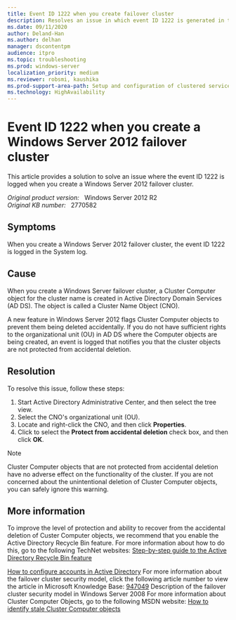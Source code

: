 ```yaml
---
title: Event ID 1222 when you create failover cluster
description: Resolves an issue in which event ID 1222 is generated in the System log when you create a Windows Server 2012 failover cluster.
ms.date: 09/11/2020
author: Deland-Han
ms.author: delhan
manager: dscontentpm
audience: itpro
ms.topic: troubleshooting
ms.prod: windows-server
localization_priority: medium
ms.reviewer: robsmi, kaushika
ms.prod-support-area-path: Setup and configuration of clustered services and applications
ms.technology: HighAvailability
---
```

# Event ID 1222 when you create a Windows Server 2012 failover cluster

This article provides a solution to solve an issue where the event ID 1222 is logged when you create a Windows Server 2012 failover cluster.

_Original product version:_ &nbsp; Windows Server 2012 R2  
_Original KB number:_ &nbsp; 2770582

## Symptoms

When you create a Windows Server 2012 failover cluster, the event ID 1222 is logged in the System log.

## Cause

When you create a Windows Server failover cluster, a Cluster Computer object for the cluster name is created in Active Directory Domain Services (AD DS). The object is called a Cluster Name Object (CNO).

A new feature in Windows Server 2012 flags Cluster Computer objects to prevent them being deleted accidentally. If you do not have sufficient rights to the organizational unit (OU) in AD DS where the Computer objects are being created, an event is logged that notifies you that the cluster objects are not protected from accidental deletion.

## Resolution

To resolve this issue, follow these steps:

1. Start Active Directory Administrative Center, and then select the tree view.
2. Select the CNO's organizational unit (OU).
3. Locate and right-click the CNO, and then click **Properties**.
4. Click to select the **Protect from accidental deletion**  check box, and then click **OK**.

> [!NOTE]
> Cluster Computer objects that are not protected from accidental deletion have no adverse effect on the functionality of the cluster. If you are not concerned about the unintentional deletion of Cluster Computer objects, you can safely ignore this warning.

## More information

To improve the level of protection and ability to recover from the accidental deletion of Custer Computer objects, we recommend that you enable the Active Directory Recycle Bin feature. For more information about how to do this, go to the following TechNet websites: [Step-by-step guide to the Active Directory Recycle Bin feature](https://technet.microsoft.com/library/dd392261%28v=ws.10%29.aspx) 

[How to configure accounts in Active Directory](https://technet.microsoft.com/library/cc731002%28v=ws.10%29.aspx) 
For more information about the failover cluster security model, click the following article number to view the article in Microsoft Knowledge Base: [947049](https://support.microsoft.com/help/947049) Description of the failover cluster security model in Windows Server 2008
For more information about Cluster Computer Objects, go to the following MSDN website: [How to identify stale Cluster Computer objects](https://techcommunity.microsoft.com/t5/failover-clustering/identifying-stale-cluster-computer-objects/ba-p/371687)
